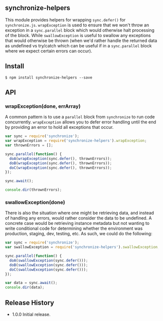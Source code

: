 ## synchronize-helpers

This module provides helpers for wrapping `sync.defer()` for `synchronize.js`.
`wrapException` is used to ensure that we won't throw an exception in a
`sync.parallel` block which would otherwise halt processing of the block.
While `swallowException` is useful to swallow any exceptions that would
otherwise be thrown (when we'd rather handle the returned data as undefined
vs try/catch which can be useful if in a `sync.parallel` block where we
expect certain errors can occur).

## Install
```
$ npm install synchronize-helpers --save
```

## API

### wrapException(done, errArray)

A common pattern is to use a `parallel` block from `synchronize` to run code
concurrently. `wrapException` allows you to defer error handling until the end
by providing an error to hold all exceptions that occur.

```js
var sync = require('synchronize');
var wrapException = require('synchronize-helpers').wrapException;
var thrownErrors = [];

sync.parallel(function() {
  doA(wrapException(sync.defer(), thrownErrors));
  doB(wrapException(sync.defer(), thrownErrors));
  doC(wrapException(sync.defer(), thrownErrors));
});

sync.await();

console.dir(thrownErrors);
```

### swallowException(done)

There is also the situation where one might be retrieving data, and instead of
handling any errors, would rather consider the data to be undefined. A concrete
case would be retrieving instance metadata but not wanting to write conditional
code for determining whether the environment was production, staging, dev,
testing, etc. As such, we could do the following:

```js
var sync = require('synchronize');
var swallowException = require('synchronize-helpers').swallowException;

sync.parallel(function() {
  doA(swallowException(sync.defer()));
  doB(swallowException(sync.defer()));
  doC(swallowException(sync.defer()));
});

var data = sync.await();
console.dir(data);
```

## Release History
* 1.0.0 Initial release.
